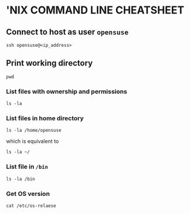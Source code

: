 # 'NIX COMMAND LINE CHEATSHEET

## Connect to host as user `opensuse`

```
ssh opensuse@<ip_address>
```

## Print working directory

```
pwd
```

### List files with ownership and permissions

```
ls -la 
```

### List files in home directory


```
ls -la /home/opensuse
```

which is equivalent to

``` 
ls -la ~/
```

### List file in `/bin`

```
ls -la /bin
```

### Get OS version 

```
cat /etc/os-relaese
```




